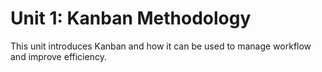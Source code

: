 # Unit 1: Kanban Methodology
This unit introduces Kanban and how it can be used to manage workflow and improve efficiency.